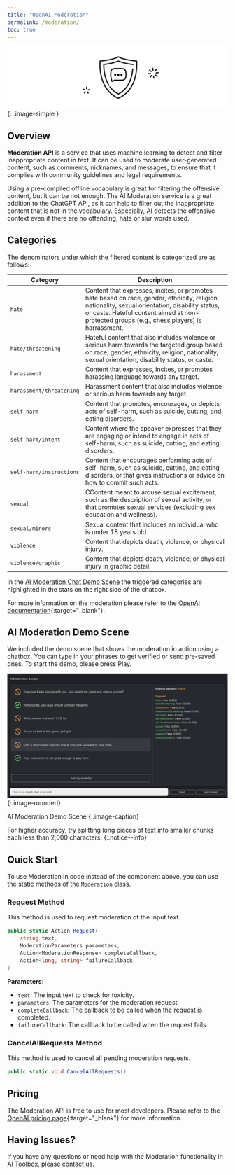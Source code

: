 ```yaml
---
title: "OpenAI Moderation"
permalink: /moderation/
toc: true
---
```


![](../assets/images/manual_images/runtime-icon-moderation.svg){: .image-simple }

## Overview

**Moderation API** is a service that uses machine learning to detect and filter inappropriate content in text. It can be used to moderate user-generated content, such as comments, nicknames, and messages, to ensure that it complies with community guidelines and legal requirements.

Using a pre-compiled offline vocabulary is great for filtering the offensive content, but it can be not enough. The AI Moderation service is a great addition to the ChatGPT API, as it can help to filter out the inappropriate content that is not in the vocabulary. Especially, AI detects the offensive context even if there are no offending, hate or slur words used.

## Categories

The denominators under which the filtered content is categorized are as follows:

| Category | Description |
| --- | --- |
| `hate` | Content that expresses, incites, or promotes hate based on race, gender, ethnicity, religion, nationality, sexual orientation, disability status, or caste. Hateful content aimed at non-protected groups (e.g., chess players) is harrassment. |
| `hate/threatening` | Hateful content that also includes violence or serious harm towards the targeted group based on race, gender, ethnicity, religion, nationality, sexual orientation, disability status, or caste. |
| `harassment` | Content that expresses, incites, or promotes harassing language towards any target. |
| `harassment/threatening` | Harassment content that also includes violence or serious harm towards any target. |
| `self-harm` | Content that promotes, encourages, or depicts acts of self-harm, such as suicide, cutting, and eating disorders. |
| `self-harm/intent` | Content where the speaker expresses that they are engaging or intend to engage in acts of self-harm, such as suicide, cutting, and eating disorders. |
| `self-harm/instructions` | Content that encourages performing acts of self-harm, such as suicide, cutting, and eating disorders, or that gives instructions or advice on how to commit such acts. |
| `sexual` | CContent meant to arouse sexual excitement, such as the description of sexual activity, or that promotes sexual services (excluding sex education and wellness). |
| `sexual/minors` | Sexual content that includes an individual who is under 18 years old. |
| `violence` | Content that depicts death, violence, or physical injury. |
| `violence/graphic` | Content that depicts death, violence, or physical injury in graphic detail. |

In the [AI Moderation Chat Demo Scene](/moderation/#ai-moderation-chat-demo-scene) the triggered categories are highlighted in the stats on the right side of the chatbox. 

For more information on the moderation please refer to the [OpenAI documentation](https://platform.openai.com/docs/guides/moderation){:target="_blank"}.


## AI Moderation Demo Scene

We included the demo scene that shows the moderation in action using a chatbox. You can type in your phrases to get verified or send pre-saved ones. To start the demo, please press Play.

[![](../assets/images/manual_images/ai-moderation-scene.png)](../assets/images/manual_images/ai-moderation-scene.png){:.image-rounded}

AI Moderation Demo Scene
{:.image-caption}

For higher accuracy, try splitting long pieces of text into smaller chunks each less than 2,000 characters.
{:.notice--info}


## Quick Start

To use Moderation in code instead of the component above, you can use the static methods of the `Moderation` class.

### Request Method

This method is used to request moderation of the input text.

```csharp
public static Action Request(
    string text,
    ModerationParameters parameters,
    Action<ModerationResponse> completeCallback,
    Action<long, string> failureCallback
)
```

**Parameters:**
- `text`: The input text to check for toxicity.
- `parameters`: The parameters for the moderation request.
- `completeCallback`: The callback to be called when the request is completed.
- `failureCallback`: The callback to be called when the request fails.

### CancelAllRequests Method

This method is used to cancel all pending moderation requests.

```csharp
public static void CancelAllRequests()
```


## Pricing

The Moderation API is free to use for most developers. Please refer to the [OpenAI pricing page](https://platform.openai.com/pricing){:target="_blank"} for more information.

## Having Issues?

If you have any questions or need help with the Moderation functionality in AI Toolbox, please [contact us](/contact-details/).
